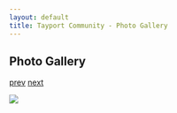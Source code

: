 ```yaml
---
layout: default
title: Tayport Community - Photo Gallery
---
```

## Photo Gallery

[prev](http://tayport.org.uk/photo/14) [next](http://tayport.org.uk/photo/16)

![ ](http://tayport.org.uk/media/015.jpg " ")

